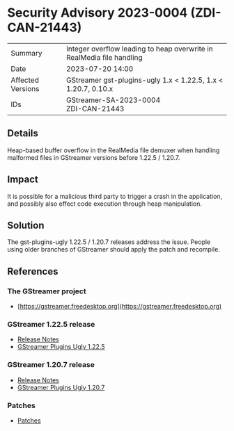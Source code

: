 # Security Advisory 2023-0004 (ZDI-CAN-21443)

<div class="vertical-table">

|                   |     |
| ----------------- | --- |
| Summary           | Integer overflow leading to heap overwrite in RealMedia file handling |
| Date              | 2023-07-20 14:00 |
| Affected Versions | GStreamer gst-plugins-ugly 1.x < 1.22.5, 1.x < 1.20.7, 0.10.x |
| IDs               | GStreamer-SA-2023-0004<br/>ZDI-CAN-21443 |

</div>

## Details

Heap-based buffer overflow in the RealMedia file demuxer when handling malformed files in GStreamer versions before 1.22.5 / 1.20.7.

## Impact

It is possible for a malicious third party to trigger a crash in the application, and possibly also effect code execution through heap manipulation.

## Solution

The gst-plugins-ugly 1.22.5 / 1.20.7 releases address the issue. People using older branches of GStreamer should apply the patch and recompile.

## References

### The GStreamer project

- [https://gstreamer.freedesktop.org](https://gstreamer.freedesktop.org)

### GStreamer 1.22.5 release

- [Release Notes](/releases/1.22/#1.22.5)  
- [GStreamer Plugins Ugly 1.22.5](/src/gst-plugins-ugly/gst-plugins-ugly-1.22.5.tar.xz)

### GStreamer 1.20.7 release

- [Release Notes](/releases/1.20/#1.20.7)  
- [GStreamer Plugins Ugly 1.20.7](/src/gst-plugins-ugly/gst-plugins-ugly-1.20.7.tar.xz)

### Patches

- [Patches](https://gitlab.freedesktop.org/gstreamer/gstreamer/-/merge_requests/5072.patch)
